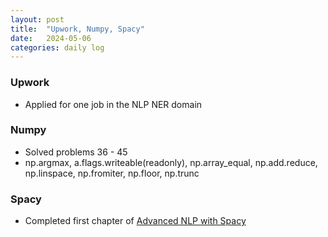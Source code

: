 ```yaml
---
layout: post
title:  "Upwork, Numpy, Spacy"
date:   2024-05-06
categories: daily log
---
```


### Upwork

- Applied for one job in the NLP NER domain
    

### Numpy
- Solved problems 36 - 45
- np.argmax, a.flags.writeable(readonly), np.array_equal, np.add.reduce, np.linspace, np.fromiter, np.floor, np.trunc
  

### Spacy
- Completed first chapter of [Advanced NLP with Spacy](https://course.spacy.io/en/chapter1)
 
 
